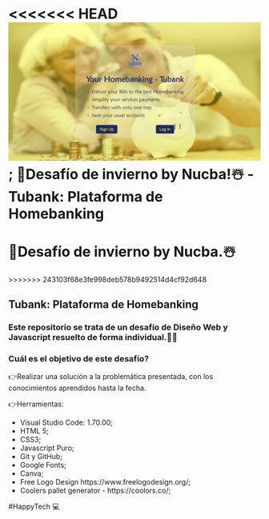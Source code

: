 <<<<<<< HEAD
![Captured image of index](./designs/CapturaIndex.PNG);
🥶Desafío de invierno by Nucba!☃️ - Tubank: Plataforma de Homebanking
=======
<h1>🥶Desafío de invierno by Nucba.☃️ </h1>
>>>>>>> 243103f68e3fe998deb578b9492514d4cf92d648

<h2>Tubank: Plataforma de Homebanking</h2>

<h3>Este repositorio se trata de un desafío de Diseño Web y Javascript resuelto de forma individual.🧑‍💻</h3>

<h3>Cuál es el objetivo de este desafío?</h3>
<p>👉Realizar una solución a la problemática presentada, con los conocimientos aprendidos hasta la fecha.</p>

<p>👉Herramientas: 
<ul>
    <li> Visual Studio Code: 1.70.00; </li>
    <li> HTML 5; </li>
    <li> CSS3; </li>
    <li> Javascript Puro; </li>
    <li> Git y GitHub; </li>
    <li> Google Fonts; </li>
    <li> Canva; </li>
    <li> Free Logo Design https://www.freelogodesign.org/; </li>
    <li> Coolers pallet generator - https://coolors.co/; </li>
</ul>
</p>
<p>#HappyTech 💻</p>

